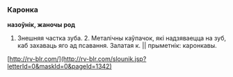 ### Каронка
**назоўнік, жаночы род**

1. Знешняя частка зуба. 2. Металічны каўпачок, які надзяваецца на зуб, каб захаваць яго ад псавання. Залатая к. || прыметнік: каронкавы.

<a rel="author">[http://rv-blr.com/](http://rv-blr.com/slounik.jsp?letterId=0&maskId=0&pageId=1342)</a>
